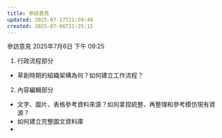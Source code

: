 ```yaml
---
title: 參訪意見
updated: 2025-07-17T21:59:40
created: 2025-07-06T21:25:15
---
```


參訪意見
2025年7月6日
下午 09:25

1.  行政流程部分
- 草創時期的組織架構為何？如何建立工作流程？

2.  內容編輯部分
- 文字、圖片、表格參考資料來源？如何拿捏統整、再整理和參考模仿現有資源？
- 如何建立完整圖文資料庫
- 

